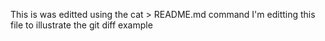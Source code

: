This is was editted using the cat > README.md command
I'm editting this file to illustrate the git diff example
